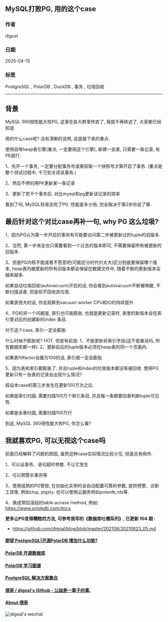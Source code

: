 ## MySQL打败PG, 用的这个case  
                                                                                        
### 作者                                                            
digoal                                                            
                                                                   
### 日期                                                                 
2025-04-15                                                           
                                                                
### 标签                                                              
PostgreSQL , PolarDB , DuckDB , 事务 , 垃圾回收    
                                                                                       
----                                                                
                                                                              
## 背景     
MySQL 360倍性能大败PG, 这事在各大群里传疯了, 我就不再转述了, 大家都已经知道.  
  
用的什么case呢? 没有清晰的说明, 这是接下来的重点.   
  
使用自带heap表引擎(重点, 一定要用这个引擎), 新建一张表, 只需要一条记录, 有PK就行.   
  
1、先开一个事务, 一定要分配事务号或者获取一个快照号才算开启了事务. (重点是整个测试过程中, 千万别关闭该事务.)    
  
2、然后不停的用PK更新某一条记录   
  
3、更新了若干个事务后. 对比mysql和pg更新该记录的效率  
  
看到了吗, MySQL轻易击败了PG. 性能差多少倍, 完全取决于第2步你说了算.    
  
## 最后针对这个对比case再补一句, why PG 这么垃圾?   
  
1、因为PG认为第一步开启的事务有可能要访问第二步被更新过的tuple的旧版本.   
  
2、当然, 第一步肯定也只需要看到一个过去的版本即可, 不需要保留所有被更新的旧版本.   
  
3、但是PG内核不能或者不愿意吧(可能区分的代价太大)区分到底要保留哪个版本, heap表内被更新的所有旧版本都会保留在数据文件中, 随着不断的更新版本会越来越多.  
  
如果自动垃圾回收(autovacuum)开启的话, 你会看到autovacuum不断被唤醒, 不断扫描该表, 但是却不回收其垃圾.   
  
如果表很大的话, 你会观察到vacuum worker CPU和IO的持续提升.  
  
4、PG的另一个问题是, 索引也可能膨胀, 也就是更新记录时, 表里的新版本会在索引里对应的创建新的index 条目.   
  
对于这个case, 索引一定会膨胀.    
  
什么时候不膨胀呢? HOT. 但是有前提: 1、不能更新非索引字段(这不是废话吗, 所有数据库都一样). 2、更新前后的tuple版本必须在heap表的同一个页面内.   
  
如果表fillfactor设置为100的话, 索引就一定会膨胀.   
  
5、因为表和索引都膨胀了, 并且tuple和index的垃圾版本都没有被回收. 使用PG更新只有一张表的记录会出现什么情况?   
  
假设本case的第三步发生在更新100万次之后.  
  
如果是索引扫描, 需要扫描100万个索引条目, 并且每一条都要回表判断tuple可见性.   
  
如果是全表扫描, 需要扫描100万行  
  
到这, MySQL 360倍性能大败PG, 你怎么看?    
  
## 我就喜欢PG, 可以无视这个case吗  
  
前面已经解释了问题的原因, 虽然这种case实际情况比较少见, 但是总有例外.   
  
1、可以设事务、语句超时参数. 不让它发生  
  
2、可以预警长事务等  
  
3、使用成熟的PG管控, 在初始化实例时会自动配置可靠的参数, 提供预警、诊断工具等, 例如clup, pigsty. 也可以使用云服务例如polardb,rds等.  
   
4、换成带回滚段的table access method, 例如: https://www.orioledb.com/docs  
  
<b> 更多让PG变得糟糕的方法, 可参考我写的《数据库吐槽系列》, 已更新 104 期 : </b>     
- https://github.com/digoal/blog/blob/master/202108/20210823_05.md  
    
  
  
#### [期望 PostgreSQL|开源PolarDB 增加什么功能?](https://github.com/digoal/blog/issues/76 "269ac3d1c492e938c0191101c7238216")
  
  
#### [PolarDB 开源数据库](https://openpolardb.com/home "57258f76c37864c6e6d23383d05714ea")
  
  
#### [PolarDB 学习图谱](https://www.aliyun.com/database/openpolardb/activity "8642f60e04ed0c814bf9cb9677976bd4")
  
  
#### [PostgreSQL 解决方案集合](../201706/20170601_02.md "40cff096e9ed7122c512b35d8561d9c8")
  
  
#### [德哥 / digoal's Github - 公益是一辈子的事.](https://github.com/digoal/blog/blob/master/README.md "22709685feb7cab07d30f30387f0a9ae")
  
  
#### [About 德哥](https://github.com/digoal/blog/blob/master/me/readme.md "a37735981e7704886ffd590565582dd0")
  
  
![digoal's wechat](../pic/digoal_weixin.jpg "f7ad92eeba24523fd47a6e1a0e691b59")
  
